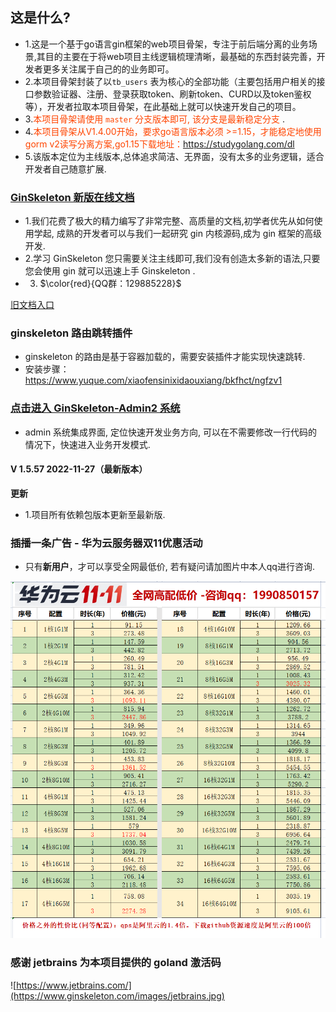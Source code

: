 ## 这是什么?

- 1.这是一个基于go语言gin框架的web项目骨架，专注于前后端分离的业务场景,其目的主要在于将web项目主线逻辑梳理清晰，最基础的东西封装完善，开发者更多关注属于自己的的业务即可。
- 2.本项目骨架封装了以`tb_users`
  表为核心的全部功能（主要包括用户相关的接口参数验证器、注册、登录获取token、刷新token、CURD以及token鉴权等），开发者拉取本项目骨架，在此基础上就可以快速开发自己的项目。
- 3.<font color=#FF4500>本项目骨架请使用 `master` 分支版本即可, 该分支是最新稳定分支 </font>.
- 4.<font color=#FF4500>本项目骨架从V1.4.00开始，要求go语言版本必须 >=1.15，才能稳定地使用gorm
  v2读写分离方案,go1.15下载地址：https://studygolang.com/dl </font>
- 5.该版本定位为主线版本,总体追求简洁、无界面，没有太多的业务逻辑，适合开发者自己随意扩展.

### [GinSkeleton 新版在线文档](https://www.yuque.com/xiaofensinixidaouxiang/bkfhct/mar1g7)

- 1.我们花费了极大的精力编写了非常完整、高质量的文档,初学者优先从如何使用学起, 成熟的开发者可以与我们一起研究 gin 内核源码,成为
  gin 框架的高级开发.
- 2.学习 GinSkeleton 您只需要关注主线即可,我们没有创造太多新的语法,只要您会使用 gin 就可以迅速上手 Ginskeleton .
-
    3. $\color{red}{QQ群：129885228}$

[旧文档入口](./ReadMEBak.md)

### ginskeleton 路由跳转插件

- ginskeleton 的路由是基于容器加载的，需要安装插件才能实现快速跳转.
- 安装步骤：https://www.yuque.com/xiaofensinixidaouxiang/bkfhct/ngfzv1

### [点击进入 GinSkeleton-Admin2 系统](https://www.yuque.com/xiaofensinixidaouxiang/qmanaq/qmucb4)

- admin 系统集成界面, 定位快速开发业务方向, 可以在不需要修改一行代码的情况下，快速进入业务开发模式.

#### V 1.5.57  2022-11-27（最新版本）

**更新**

- 1.项目所有依赖包版本更新至最新版.

### 插播一条广告 - 华为云服务器双11优惠活动

- 只有**新用户**，才可以享受全网最低价, 若有疑问请加图片中本人qq进行咨询.

![华为云服务器](./storage/app/img/huawei-cloud-server-small.png)

### 感谢 jetbrains 为本项目提供的 goland 激活码

![https://www.jetbrains.com/](https://www.ginskeleton.com/images/jetbrains.jpg)
